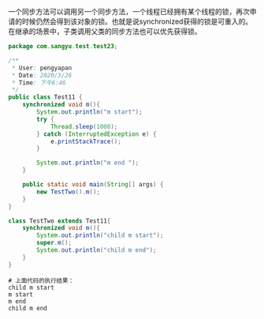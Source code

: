 一个同步方法可以调用另一个同步方法，一个线程已经拥有某个线程的锁，再次申请的时候仍然会得到该对象的锁。也就是说synchronized获得的锁是可重入的。在继承的场景中，子类调用父类的同步方法也可以优先获得锁。

```java
package com.sangyu.test.test23;

/**
 * User: pengyapan
 * Date: 2020/3/26
 * Time: 下午6:46
 */
public class Test11 {
    synchronized void m(){
        System.out.println("m start");
        try {
            Thread.sleep(1000);
        } catch (InterruptedException e) {
            e.printStackTrace();
        }

        System.out.println("m end ");
    }

    public static void main(String[] args) {
        new TestTwo().m();
    }
}

class TestTwo extends Test11{
    synchronized void m(){
        System.out.println("child m start");
        super.m();
        System.out.println("child m end");
    }
}
```

```
# 上面代码的执行结果：
child m start
m start
m end 
child m end
```
